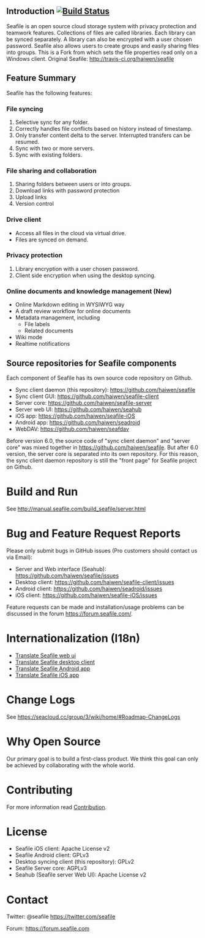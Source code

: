## Introduction [![Build Status](https://secure.travis-ci.org/haiwen/seafile.svg?branch=master)](http://travis-ci.org/haiwen/seafile)

Seafile is an open source cloud storage system with privacy protection and teamwork features. Collections of files are called libraries. Each library can be synced separately. A library can also be encrypted with a user chosen password. Seafile also allows users to create groups and easily sharing files into groups.
This is a Fork from which sets the file properties read only on a Windows client.
Original Seafile: http://travis-ci.org/haiwen/seafile


## Feature Summary

Seafile has the following features:

### File syncing

1. Selective sync for any folder.
2. Correctly handles file conflicts based on history instead of timestamp.
3. Only transfer content delta to the server. Interrupted transfers can be resumed.
4. Sync with two or more servers.
5. Sync with existing folders.


### File sharing and collaboration

1. Sharing folders between users or into groups.
3. Download links with password protection
4. Upload links
5. Version control

### Drive client

* Access all files in the cloud via virtual drive.
* Files are synced on demand.

### Privacy protection

1. Library encryption with a user chosen password.
2. Client side encryption when using the desktop syncing.

### Online documents and knowledge management (New)

* Online Markdown editing in WYSIWYG way
* A draft review workflow for online documents
* Metadata management, including
  * File labels
  * Related documents
* Wiki mode
* Realtime notifications


## Source repositories for Seafile components


Each component of Seafile has its own source code repository on Github.

* Sync client daemon (this repository): https://github.com/haiwen/seafile
* Sync client GUI: https://github.com/haiwen/seafile-client
* Server core: https://github.com/haiwen/seafile-server
* Server web UI: https://github.com/haiwen/seahub
* iOS app: https://github.com/haiwen/seafile-iOS
* Android app: https://github.com/haiwen/seadroid
* WebDAV: https://github.com/haiwen/seafdav

Before version 6.0, the source code of "sync client daemon" and "server core" was mixed together in https://github.com/haiwen/seafile.
But after 6.0 version, the server core is separated into its own repository.
For this reason, the sync client daemon repository is still the "front page" for Seafile project on Github.

Build and Run
=============

See <http://manual.seafile.com/build_seafile/server.html>

Bug and Feature Request Reports
===============================

Please only submit bugs in GitHub issues (Pro customers should contact us via Email):

* Server and Web interface (Seahub): https://github.com/haiwen/seafile/issues
* Desktop client: https://github.com/haiwen/seafile-client/issues
* Android client: https://github.com/haiwen/seadroid/issues
* iOS client: https://github.com/haiwen/seafile-iOS/issues

Feature requests can be made and installation/usage problems can be discussed in the forum https://forum.seafile.com/.

Internationalization (I18n)
===========================

* [Translate Seafile web ui](https://github.com/haiwen/seafile/wiki/Seahub-Translation)
* [Translate Seafile desktop client](https://github.com/haiwen/seafile-client/#internationalization)
* [Translate Seafile Android app](https://github.com/haiwen/seadroid#internationalization)
* [Translate Seafile iOS app](https://github.com/haiwen/seafile-ios#internationalization-i18n)

Change Logs
===========

See <https://seacloud.cc/group/3/wiki/home/#Roadmap-ChangeLogs>


Why Open Source
===============

Our primary goal is to build a first-class product. We think this goal can only be achieved by collaborating with the whole world.


Contributing
===========

For more information read [Contribution](http://manual.seafile.com/contribution.html).


License
=======

- Seafile iOS client: Apache License v2
- Seafile Android client: GPLv3
- Desktop syncing client (this repository): GPLv2
- Seafile Server core: AGPLv3
- Seahub (Seafile server Web UI): Apache License v2

Contact
=======

Twitter: @seafile <https://twitter.com/seafile>

Forum: <https://forum.seafile.com>

